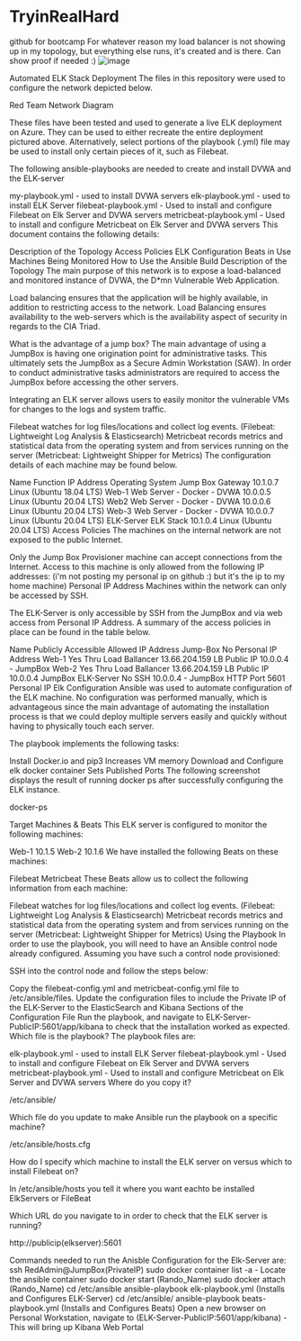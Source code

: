 # TryinRealHard
github for bootcamp
For whatever reason my load balancer is not showing up in my topology, but everything else runs, it's created and is there. Can show proof if needed :)
![image](https://user-images.githubusercontent.com/94760891/160298058-c5239688-d5c3-4106-9e98-7fd5f259d474.png)

Automated ELK Stack Deployment
The files in this repository were used to configure the network depicted below.

Red Team Network Diagram

These files have been tested and used to generate a live ELK deployment on Azure. They can be used to either recreate the entire deployment pictured above. Alternatively, select portions of the playbook (.yml) file may be used to install only certain pieces of it, such as Filebeat.

The following ansible-playbooks are needed to create and install DVWA and the ELK-server

my-playbook.yml - used to install DVWA servers
elk-playbook.yml - used to install ELK Server
filebeat-playbook.yml - Used to install and configure Filebeat on Elk Server and DVWA servers
metricbeat-playbook.yml - Used to install and configure Metricbeat on Elk Server and DVWA servers
This document contains the following details:

Description of the Topology
Access Policies
ELK Configuration
Beats in Use
Machines Being Monitored
How to Use the Ansible Build
Description of the Topology
The main purpose of this network is to expose a load-balanced and monitored instance of DVWA, the D*mn Vulnerable Web Application.

Load balancing ensures that the application will be highly available, in addition to restricting access to the network. Load Balancing ensures availability to the web-servers which is the availability aspect of security in regards to the CIA Triad.

What is the advantage of a jump box? The main advantage of using a JumpBox is having one origination point for administrative tasks. This ultimately sets the JumpBox as a Secure Admin Workstation (SAW). In order to conduct administrative tasks administrators are required to access the JumpBox before accessing the other servers.

Integrating an ELK server allows users to easily monitor the vulnerable VMs for changes to the logs and system traffic.

Filebeat watches for log files/locations and collect log events. (Filebeat: Lightweight Log Analysis & Elasticsearch)
Metricbeat records metrics and statistical data from the operating system and from services running on the server (Metricbeat: Lightweight Shipper for Metrics)
The configuration details of each machine may be found below.

Name	Function	IP Address	Operating System
Jump Box	Gateway	10.1.0.7	Linux (Ubuntu 18.04 LTS)
Web-1	Web Server - Docker - DVWA	10.0.0.5	Linux (Ubuntu 20.04 LTS)
Web2	Web Server - Docker - DVWA	10.0.0.6	Linux (Ubuntu 20.04 LTS)
Web-3   Web Server - Docker - DVWA	10.0.0.7	Linux (Ubuntu 20.04 LTS)
ELK-Server	ELK Stack	10.1.0.4	Linux (Ubuntu 20.04 LTS)
Access Policies
The machines on the internal network are not exposed to the public Internet.

Only the Jump Box Provisioner machine can accept connections from the Internet. Access to this machine is only allowed from the following IP addresses:
(i'm not posting my personal ip on github :) but it's the ip to my home machine)
Personal IP Address
Machines within the network can only be accessed by SSH.

The ELK-Server is only accessible by SSH from the JumpBox and via web access from Personal IP Address.
A summary of the access policies in place can be found in the table below.

Name	Publicly Accessible	Allowed IP Address
Jump-Box	No	Personal IP Address
Web-1	Yes Thru Load Ballancer	13.66.204.159 LB Public IP 10.0.0.4 - JumpBox
Web-2	Yes Thru Load Ballancer	13.66.204.159 LB Public IP 10.0.0.4 JumpBox
ELK-Server	No	SSH 10.0.0.4 - JumpBox HTTP Port 5601 Personal IP
Elk Configuration
Ansible was used to automate configuration of the ELK machine. No configuration was performed manually, which is advantageous since the 
main advantage of automating the installation process is that we could deploy multiple servers easily and quickly without having to physically touch each server.

The playbook implements the following tasks:

Install Docker.io and pip3
Increases VM memory
Download and Configure elk docker container
Sets Published Ports
The following screenshot displays the result of running docker ps after successfully configuring the ELK instance.

docker-ps

Target Machines & Beats
This ELK server is configured to monitor the following machines:

Web-1 10.1.5
Web-2 10.1.6
We have installed the following Beats on these machines:

Filebeat
Metricbeat
These Beats allow us to collect the following information from each machine:

Filebeat watches for log files/locations and collect log events. (Filebeat: Lightweight Log Analysis & Elasticsearch)
Metricbeat records metrics and statistical data from the operating system and from services running on the server (Metricbeat: Lightweight Shipper for Metrics)
Using the Playbook
In order to use the playbook, you will need to have an Ansible control node already configured. Assuming you have such a control node provisioned:

SSH into the control node and follow the steps below:

Copy the filebeat-config.yml and metricbeat-config.yml file to /etc/ansible/files.
Update the configuration files to include the Private IP of the ELK-Server to the ElasticSearch and Kibana Sections of the Configuration File
Run the playbook, and navigate to ELK-Server-PublicIP:5601/app/kibana to check that the installation worked as expected.
Which file is the playbook? The playbook files are:

elk-playbook.yml - used to install ELK Server
filebeat-playbook.yml - Used to install and configure Filebeat on Elk Server and DVWA servers
metricbeat-playbook.yml - Used to install and configure Metricbeat on Elk Server and DVWA servers
Where do you copy it?

/etc/ansible/

Which file do you update to make Ansible run the playbook on a specific machine?

/etc/ansible/hosts.cfg

How do I specify which machine to install the ELK server on versus which to install Filebeat on?

In /etc/ansible/hosts you tell it where you want eachto be installed ElkServers or FileBeat

Which URL do you navigate to in order to check that the ELK server is running?

http://publicip(elkserver):5601

Commands needed to run the Anisble Configuration for the Elk-Server are:
ssh RedAdmin@JumpBox(PrivateIP)
sudo docker container list -a - Locate the ansible container
sudo docker start (Rando_Name)
sudo docker attach (Rando_Name)
cd /etc/ansible
ansible-playbook elk-playbook.yml (Installs and Configures ELK-Server)
cd /etc/ansible/
ansible-playbook beats-playbook.yml (Installs and Configures Beats)
Open a new browser on Personal Workstation, navigate to (ELK-Server-PublicIP:5601/app/kibana) - This will bring up Kibana Web Portal
